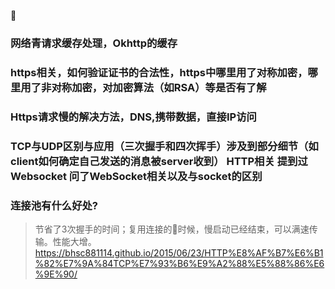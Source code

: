 

### 网络青请求缓存处理，Okhttp的缓存

###  https相关，如何验证证书的合法性，https中哪里用了对称加密，哪里用了非对称加密，对加密算法（如RSA）等是否有了解


### Https请求慢的解决方法，DNS,携带数据，直接IP访问


### TCP与UDP区别与应用（三次握手和四次挥手）涉及到部分细节（如client如何确定自己发送的消息被server收到） HTTP相关 提到过Websocket 问了WebSocket相关以及与socket的区别


### 连接池有什么好处?

>   节省了3次握手的时间；复用连接的时候，慢启动已经结束，可以满速传输。性能大增。
https://bhsc881114.github.io/2015/06/23/HTTP%E8%AF%B7%E6%B1%82%E7%9A%84TCP%E7%93%B6%E9%A2%88%E5%88%86%E6%9E%90/